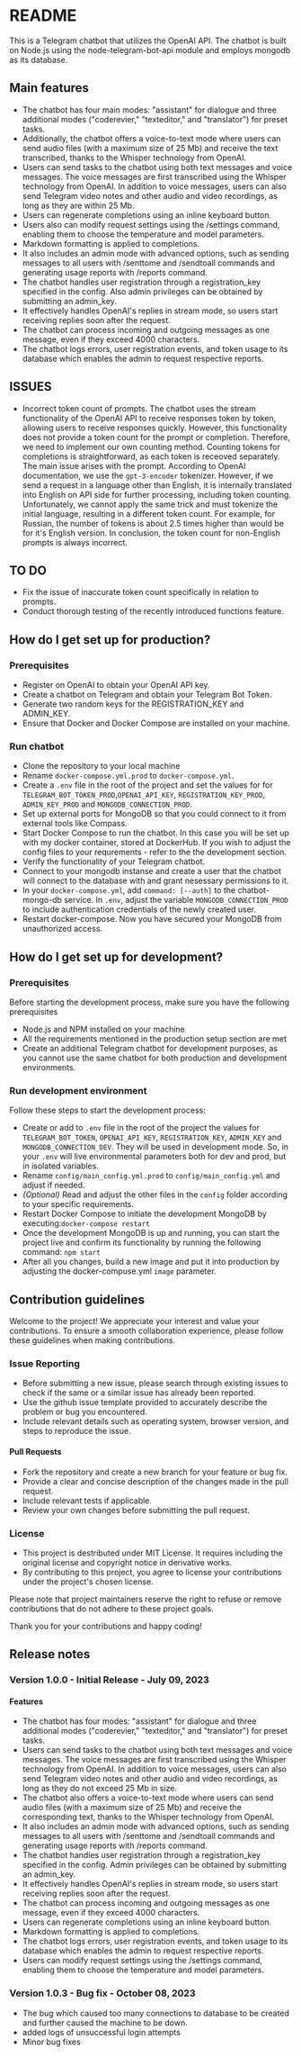# README #

This is a Telegram chatbot that utilizes the OpenAI API. The chatbot is built on Node.js using the node-telegram-bot-api module and employs mongodb as its database.

## Main features ##

* The chatbot has four main modes: "assistant" for dialogue and three additional modes ("coderevier," "texteditor," and "translator") for preset tasks.
* Additionally, the chatbot offers a voice-to-text mode where users can send audio files (with a maximum size of 25 Mb) and receive the text transcribed, thanks to the Whisper technology from OpenAI.
* Users can send tasks to the chatbot using both text messages and voice messages. The voice messages are first transcribed using the Whisper technology from OpenAI. In addition to voice messages, users can also send Telegram video notes and other audio and video recordings, as long as they are within 25 Mb.
* Users can regenerate completions using an inline keyboard button.
* Users also can modify request settings using the /settings command, enabling them to choose the temperature and model parameters. 
* Markdown formatting is applied to completions.
* It also includes an admin mode with advanced options, such as sending messages to all users with /senttome and /sendtoall commands and generating usage reports with /reports command.
* The chatbot handles user registration through a registration_key specified in the config. Also admin privileges can be obtained by submitting an admin_key.
* It effectively handles OpenAI's replies in stream mode, so users start receiving replies soon after the request.
* The chatbot can process incoming and outgoing messages as one message, even if they exceed 4000 characters.
* The chatbot logs errors, user registration events, and token usage to its database which enables the admin to request respective reports.



## ISSUES ##
* Incorrect token count of prompts. The chatbot uses the stream functionality of the OpenAI API to receive responses token by token, allowing users to receive responses quickly. However, this functionality does not provide a token count for the prompt or completion. Therefore, we need to implement our own counting method. Counting tokens for completions is straightforward, as each token is receoved separately. The main issue arises with the prompt. According to OpenAI documentation, we use the `gpt-3-encoder` tokenizer. However, if we send a request in a language other than English, it is internally translated into English on API side for further processing, including token counting. Unfortunately, we cannot apply the same trick and must tokenize the initial language, resulting in a different token count. For example, for Russian, the number of tokens is about 2.5 times higher than would be for it's English version. In conclusion, the token count for non-English prompts is always incorrect.


## TO DO ##
* Fix the issue of inaccurate token count specifically in relation to prompts.
* Conduct thorough testing of the recently introduced functions feature.

## How do I get set up for production? ##

### Prerequisites ###
* Register on OpenAI to obtain your OpenAI API key.
* Create a chatbot on Telegram and obtain your Telegram Bot Token.
* Generate two random keys for the REGISTRATION_KEY and ADMIN_KEY.
* Ensure that Docker and Docker Compose are installed on your machine.

### Run chatbot ###
* Clone the repository to your local machine
* Rename `docker-compose.yml.prod` to `docker-compose.yml`.
* Create a `.env` file in the root of the project and set the values for for `TELEGRAM_BOT_TOKEN_PROD`,`OPENAI_API_KEY`, `REGISTRATION_KEY_PROD`,  `ADMIN_KEY_PROD` and `MONGODB_CONNECTION_PROD`.
* Set up external ports for MongoDB so that you could connect to it from external tools like Compass.
* Start Docker Compose to run the chatbot. In this case you will be set up with my docker container, stored at DockerHub. If you wish to adjust the config files to your requrements - refer to the the development section.
* Verify the functionality of your Telegram chatbot.
* Connect to your mongodb instanse and create a user that the chatbot will connect to the database with and grant nesessary permissions to it.
* In your `docker-compose.yml`, add ```command: [--auth]``` to the chatbot-mongo-db service. In `.env`, adjust the variable `MONGODB_CONNECTION_PROD` to include authentication credentials of the newly created user.
* Restart docker-compose. Now you have secured your MongoDB from unauthorized access.

## How do I get set up for development? ##

### Prerequisites ###

Before starting the development process, make sure you have the following prerequisites

* Node.js and NPM installed on your machine
* All the requirements mentioned in the production setup section are met
* Create an additional Telegram chatbot for development purposes, as you cannot use the same chatbot for both production and development environments.

### Run development environment ###

Follow these steps to start the development process:

* Create or add to `.env` file in the root of the project the values for `TELEGRAM_BOT_TOKEN`, `OPENAI_API_KEY`, `REGISTRATION_KEY`, `ADMIN_KEY` and `MONGODB_CONNECTION_DEV`. They will be used in development mode. So, in your `.env` will live environmental parameters both for dev and prod, but in isolated variables.
* Rename `config/main_config.yml.prod` to `config/main_config.yml` and adjust if needed.
* *(Optional)* Read and adjust the other files in the `config` folder according to your specific requirements.
* Restart Docker Compose to initiate the development MongoDB by executing:```docker-compose restart```
* Once the development MongoDB is up and running, you can start the project live and confirm its functionality by running the following command:
```npm start```
* After all you changes, build a new image and put it into production by adjusting the docker-compuse.yml `image` parameter.

## Contribution guidelines ##

Welcome to the project! We appreciate your interest and value your contributions. To ensure a smooth collaboration experience, please follow these guidelines when making contributions.

### Issue Reporting ###

- Before submitting a new issue, please search through existing issues to check if the same or a similar issue has already been reported.
- Use the github issue template provided to accurately describe the problem or bug you encountered.
- Include relevant details such as operating system, browser version, and steps to reproduce the issue.

#### Pull Requests ###

- Fork the repository and create a new branch for your feature or bug fix.
- Provide a clear and concise description of the changes made in the pull request.
- Include relevant tests if applicable.
- Review your own changes before submitting the pull request.

### License ###

- This project is destributed under MIT License. It requires including the original license and copyright notice in derivative works.
- By contributing to this project, you agree to license your contributions under the project's chosen license.

Please note that project maintainers reserve the right to refuse or remove contributions that do not adhere to these project goals.

Thank you for your contributions and happy coding!

## Release notes ##

### Version 1.0.0 - Initial Release - July 09, 2023

#### Features

* The chatbot has four modes: "assistant" for dialogue and three additional modes ("coderevier," "texteditor," and "translator") for preset tasks.
* Users can send tasks to the chatbot using both text messages and voice messages. The voice messages are first transcribed using the Whisper technology from OpenAI. In addition to voice messages, users can also send Telegram video notes and other audio and video recordings, as long as they do not exceed 25 Mb in size.
* The chatbot also offers a voice-to-text mode where users can send audio files (with a maximum size of 25 Mb) and receive the corresponding text, thanks to the Whisper technology from OpenAI.
* It also includes an admin mode with advanced options, such as sending messages to all users with /senttome and /sendtoall commands and generating usage reports with /reports command.
* The chatbot handles user registration through a registration_key specified in the config. Admin privileges can be obtained by submitting an admin_key.
* It effectively handles OpenAI's replies in stream mode, so users start receiving replies soon after the request.
* The chatbot can process incoming and outgoing messages as one message, even if they exceed 4000 characters.
* Users can regenerate completions using an inline keyboard button.
* Markdown formatting is applied to completions.
* The chatbot logs errors, user registration events, and token usage to its database which enables the admin to request respective reports.
* Users can modify request settings using the /settings command, enabling them to choose the temperature and model parameters. 

### Version 1.0.3 - Bug fix - October 08, 2023
* The bug which caused too many connections to database to be created and further caused the machine to be down.
* added logs of unsuccessful login attempts
* Minor bug fixes